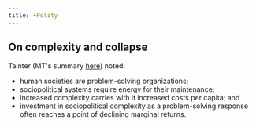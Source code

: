 ```yaml
---
title: +Polity
---
```


## On complexity and collapse
Tainter (MT's summary [here](https://manasataramgini.wordpress.com/2018/01/19/civilizational-collapse-complexity-innovation-and-neomania/)) noted:

- human societies are problem-solving organizations;
- sociopolitical systems require energy for their maintenance;
- increased complexity carries with it increased costs per capita; and
- investment in sociopolitical complexity as a problem-solving response often reaches a point of declining marginal returns.

